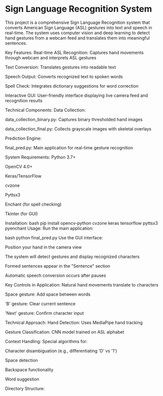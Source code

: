 # Sign Language Recognition System
This project is a comprehensive Sign Language Recognition system that converts American Sign Language (ASL) gestures into text and speech in real-time. The system uses computer vision and deep learning to detect hand gestures from a webcam feed and translates them into meaningful sentences.

Key Features:
Real-time ASL Recognition: Captures hand movements through webcam and interprets ASL gestures

Text Conversion: Translates gestures into readable text

Speech Output: Converts recognized text to spoken words

Spell Check: Integrates dictionary suggestions for word correction

Interactive GUI: User-friendly interface displaying live camera feed and recognition results

Technical Components:
Data Collection:

data_collection_binary.py: Captures binary thresholded hand images

data_collection_final.py: Collects grayscale images with skeletal overlays

Prediction Engine:

final_pred.py: Main application for real-time gesture recognition

System Requirements:
Python 3.7+

OpenCV 4.0+

Keras/TensorFlow

cvzone

Pyttsx3

Enchant (for spell checking)

Tkinter (for GUI)

Installation:
bash
pip install opencv-python cvzone keras tensorflow pyttsx3 pyenchant
Usage:
Run the main application:

bash
python final_pred.py
Use the GUI interface:

Position your hand in the camera view

The system will detect gestures and display recognized characters

Formed sentences appear in the "Sentence" section

Automatic speech conversion occurs after pauses

Key Controls in Application:
Natural hand movements translate to characters

Space gesture: Add space between words

'B' gesture: Clear current sentence

'Next' gesture: Confirm character input

Technical Approach:
Hand Detection: Uses MediaPipe hand tracking

Gesture Classification: CNN model trained on ASL alphabet

Context Handling: Special algorithms for:

Character disambiguation (e.g., differentiating 'D' vs '1')

Space detection

Backspace functionality

Word suggestion

Directory Structure:
